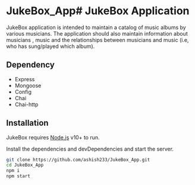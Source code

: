 # JukeBox_App# JukeBox Application


  JukeBox application is intended to maintain a catalog of music albums by various musicians. The application should also maintain information about musicians , music and the relationships between musicians and music (i.e, who has sung/played which album). 


## Dependency

- Express
- Mongoose
- Config
- Chai
- Chai-http

## Installation

JukeBox requires [Node.js](https://nodejs.org/) v10+ to run.

Install the dependencies and devDependencies and start the server.

```sh
git clone https://github.com/ashish233/JukeBox_App.git
cd JukeBox_App
npm i
npm start
```


